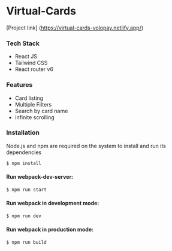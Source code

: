 <!-- @format -->

# Virtual-Cards

[Project link] (https://virtual-cards-volopay.netlify.app/)

### Tech Stack

- React JS
- Tailwind CSS
- React router v6

### Features

- Card listing
- Multiple Filters
- Search by card name
- infinite scrolling

### Installation

Node.js and npm are required on the system to install and run its dependencies

```sh
$ npm install
```

#### Run webpack-dev-server:

```sh
$ npm run start
```

#### Run webpack in development mode:

```sh
$ npm run dev
```

#### Run webpack in production mode:

```sh
$ npm run build
```
